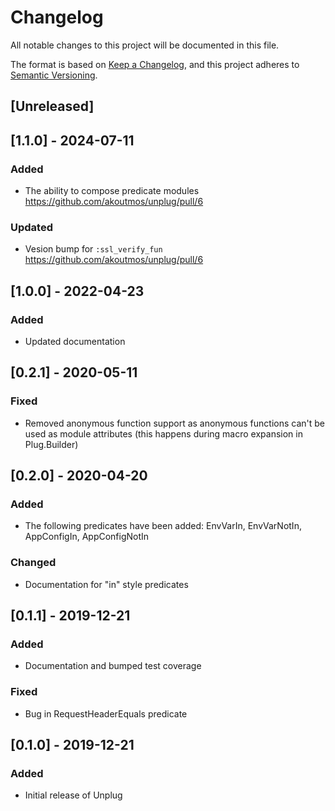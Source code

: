 # Changelog

All notable changes to this project will be documented in this file.

The format is based on [Keep a Changelog](https://keepachangelog.com/en/1.0.0/),
and this project adheres to [Semantic Versioning](https://semver.org/spec/v2.0.0.html).

## [Unreleased]

## [1.1.0] - 2024-07-11

### Added

- The ability to compose predicate modules https://github.com/akoutmos/unplug/pull/6

### Updated

- Vesion bump for `:ssl_verify_fun` https://github.com/akoutmos/unplug/pull/6

## [1.0.0] - 2022-04-23

### Added

- Updated documentation

## [0.2.1] - 2020-05-11

### Fixed

- Removed anonymous function support as anonymous functions can't be used as module attributes (this happens during macro expansion in Plug.Builder)

## [0.2.0] - 2020-04-20

### Added

- The following predicates have been added: EnvVarIn, EnvVarNotIn, AppConfigIn, AppConfigNotIn

### Changed

- Documentation for "in" style predicates

## [0.1.1] - 2019-12-21

### Added

- Documentation and bumped test coverage

### Fixed

- Bug in RequestHeaderEquals predicate

## [0.1.0] - 2019-12-21

### Added

- Initial release of Unplug
